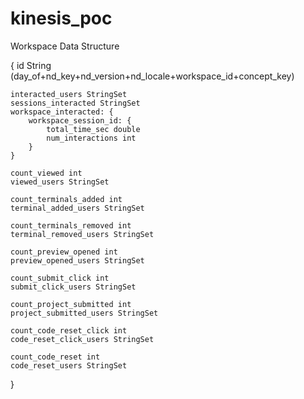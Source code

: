 # kinesis_poc

Workspace Data Structure 

{
    id String (day_of+nd_key+nd_version+nd_locale+workspace_id+concept_key)
    
    interacted_users StringSet
    sessions_interacted StringSet
    workspace_interacted: {
        workspace_session_id: {
            total_time_sec double
            num_interactions int
        }
    }
    
    count_viewed int
    viewed_users StringSet
        
    count_terminals_added int
    terminal_added_users StringSet
    
    count_terminals_removed int
    terminal_removed_users StringSet
    
    count_preview_opened int
    preview_opened_users StringSet
    
    count_submit_click int
    submit_click_users StringSet
    
    count_project_submitted int
    project_submitted_users StringSet
    
    count_code_reset_click int
    code_reset_click_users StringSet
    
    count_code_reset int
    code_reset_users StringSet
    
}